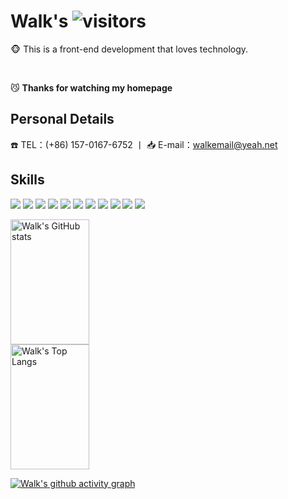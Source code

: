 <!--
 * @Author: your name
 * @Date: 2021-09-10 10:53:44
 * @LastEditTime: 2021-09-10 13:38:57
 * @LastEditors: Please set LastEditors
 * @Description: In User Settings Edit
 * @FilePath: /AaronBank/README.md
-->
# Walk's ![visitors](https://visitor-badge.glitch.me/badge?page_id=AaronBank.master&left_color=000000&right_color=000000)

:monkey_face: This is a front-end development that loves technology.

<br/> 

:smirk_cat: <b>Thanks for watching my homepage</b> 

## Personal Details

:phone: TEL：(+86) 157-0167-6752 丨 :inbox_tray: E-mail：walkemail@yeah.net

## Skills

![](https://img.shields.io/badge/-Vue-29beb0?style=flat-square&logo=vue.js&labelColor=DCDCDC&color=4FC08D) ![](https://img.shields.io/badge/-React-29beb0?style=flat-square&logo=React&labelColor=DCDCDC&color=61DAFB) ![](https://img.shields.io/badge/-Webpack-29beb0?style=flat-square&logo=Webpack&labelColor=DCDCDC&color=0000FF) ![](https://img.shields.io/badge/-Rollup-29beb0?style=flat-square&logo=rollup.js&labelColor=DCDCDC&color=EC4A3F)  ![](https://img.shields.io/badge/-RN-29beb0?style=flat-square&logo=Android&labelColor=DCDCDC&color=3DDC84) ![](https://img.shields.io/badge/-Flutter-29beb0?style=flat-square&logo=Flutter&labelColor=02569B&color=000000)  ![](https://img.shields.io/badge/-Electron-29beb0?style=flat-square&logo=Electron&labelColor=DCDCDC&color=47848F) ![](https://img.shields.io/badge/-Electron-29beb0?style=flat-square&logo=Node.js&labelColor=DCDCDC&color=339933) ![](https://img.shields.io/badge/-NestJS-29beb0?style=flat-square&logo=NestJS&labelColor=E0234E&color=000000) ![](https://img.shields.io/badge/-Docker-29beb0?style=flat-square&logo=Docker&labelColor=DCDCDC&color=2496ED) ![](https://img.shields.io/badge/-Kubernetes-29beb0?style=flat-square&logo=Kubernetes&labelColor=DCDCDC&color=326CE5) 


<img src="https://github-readme-stats.vercel.app/api?username=AaronBank&show_icons=true&theme=tokyonight" alt="Walk's GitHub stats" width="50%" height="200"/> <img src="https://github-readme-stats.vercel.app/api/top-langs/?username=AaronBank&layout=compact&theme=tokyonight" alt="Walk's Top Langs" width="50%" height="200"/>


[![Walk's github activity graph](https://activity-graph.herokuapp.com/graph?username=AaronBank&theme=react-dark)](https://github.com/ashutosh00710/github-readme-activity-graph)
